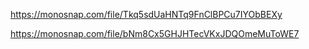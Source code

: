 https://monosnap.com/file/Tkq5sdUaHNTq9FnClBPCu7IYObBEXy

https://monosnap.com/file/bNm8Cx5GHJHTecVKxJDQOmeMuToWE7
